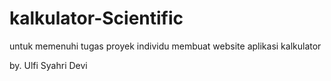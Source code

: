 # kalkulator-Scientific
untuk memenuhi tugas proyek individu membuat website aplikasi kalkulator 

by. Ulfi Syahri Devi
